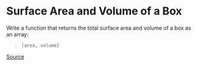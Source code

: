 # Surface Area and Volume of a Box

Write a function that returns the total surface area
and volume of a box as an array: 

> `[area, volume]`

[Source](https://www.codewars.com/kata/565f5825379664a26b00007c/train/python)
